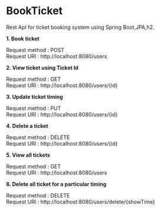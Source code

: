 # BookTicket
Rest ApI for ticket booking system using Spring Boot,JPA,h2.</br>

<b>1. Book ticket</b>

Request method : POST </br>
Request URI : http://localhost:8080/users</br>

<b> 2. View ticket using Ticket Id </b>

Request method : GET </br>
Request URI : http://localhost:8080/users/{id}  </br>

<b>3. Update ticket timing </b>

Request method : PUT </br>
Request URI : http://localhost:8080/users/{id} </br>

<b>4. Delete a ticket</b>

Request method : DELETE </br>
Request URI : http://localhost:8080/users/{id}</br>

<b>5. View all tickets </b>

Request method : GET </br>
Request URI : http://localhost:8080/users</br>

<b>6. Delete all ticket for a particular timing </b>

Request method : DELETE </br>
Request URI : http://localhost:8080/users/delete/{showTime}</br>
